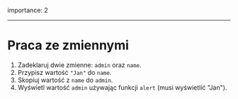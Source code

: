 importance: 2

---

# Praca ze zmiennymi

1. Zadeklaruj dwie zmienne: `admin` oraz `name`.
2. Przypisz wartość `"Jan"` do `name`.
3. Skopiuj wartość z `name` do `admin`.
4. Wyświetl wartość `admin` używając funkcji `alert` (musi wyświetlić "Jan").
